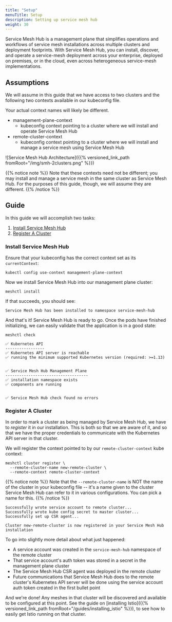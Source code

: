 ```yaml
---
title: "Setup"
menuTitle: Setup
description: Setting up service mesh hub
weight: 30
---
```


Service Mesh Hub is a management plane that simplifies operations and workflows of service mesh installations across multiple clusters and deployment footprints. With Service Mesh Hub, you can install, discover, and operate a service-mesh deployment across your enterprise, deployed on premises, or in the cloud, even across heterogeneous service-mesh implementations.

## Assumptions

We will assume in this guide that we have access to two clusters and the following two contexts available in our kubeconfig file.



Your actual context names will likely be different.

* management-plane-context
    - kubeconfig context pointing to a cluster where we will install and operate Service Mesh Hub
* remote-cluster-context
    - kubeconfig context pointing to a cluster where we will install and manage a service mesh using Service Mesh Hub 


![Service Mesh Hub Architecture]({{% versioned_link_path fromRoot="/img/smh-2clusters.png" %}})

{{% notice note %}}
Note that these contexts need not be different; you may install and manage a service mesh in the same cluster as Service Mesh Hub. For the purposes of this guide, though, we will assume they are different.
{{% /notice %}}

## Guide

In this guide we will accomplish two tasks:

1. [Install Service Mesh Hub](#install-service-mesh-hub)
2. [Register A Cluster](#register-a-cluster)
 

### Install Service Mesh Hub

Ensure that your kubeconfig has the correct context set as its `currentContext`:

```shell
kubectl config use-context management-plane-context
```

Now we install Service Mesh Hub into our management plane cluster:

```shell
meshctl install
```

If that succeeds, you should see:

```shell
Service Mesh Hub has been installed to namespace service-mesh-hub
```

And that's it! Service Mesh Hub is ready to go. Once the pods have finished initializing, 
we can easily validate that the application is in a good state:

```shell
meshctl check
```

```shell
✅ Kubernetes API
-----------------
✅ Kubernetes API server is reachable
✅ running the minimum supported Kubernetes version (required: >=1.13)


✅ Service Mesh Hub Management Plane
------------------------------------
✅ installation namespace exists
✅ components are running


✅ Service Mesh Hub check found no errors
```

### Register A Cluster

In order to mark a cluster as being managed by Service Mesh Hub, we have to *register* it in
our installation. This is both so that we are aware of it, and so that we have the proper credentials
to communicate with the Kubernetes API server in that cluster.

We will register the context pointed to by our `remote-cluster-context` kube context:

```shell
meshctl cluster register \
  --remote-cluster-name new-remote-cluster \
  --remote-context remote-cluster-context
```

{{% notice note %}}
Note that the `--remote-cluster-name` is NOT the name of the cluster in your kubeconfig file -- it's a name given to the cluster Service Mesh Hub can refer to it in various configurations. You can pick a name for this.
{{% /notice %}}

```shell
Successfully wrote service account to remote cluster...
Successfully wrote kube config secret to master cluster...
Successfully set up CSR agent...

Cluster new-remote-cluster is now registered in your Service Mesh Hub installation
```

To go into slightly more detail about what just happened:

* A service account was created in the `service-mesh-hub` namespace of the remote cluster
* That service account's auth token was stored in a secret in the management plane cluster
* The Service Mesh Hub CSR agent was deployed in the remote cluster
* Future communications that Service Mesh Hub does to the remote cluster's Kubernetes API server
 will be done using the service account auth token created in the first bullet point

And we're done! Any meshes in that cluster will be discovered and available to be configured at
this point. See the guide on [installing Istio]({{% versioned_link_path fromRoot="/guides/installing_istio" %}}),
to see how to easily get Istio running on that cluster.
